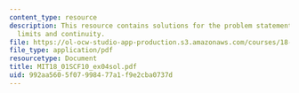 ```yaml
---
content_type: resource
description: This resource contains solutions for the problem statements related to
  limits and continuity.
file: https://ol-ocw-studio-app-production.s3.amazonaws.com/courses/18-01sc-single-variable-calculus-fall-2010/992aa5605f07998477a1f9e2cba0737d_MIT18_01SCF10_ex04sol.pdf
file_type: application/pdf
resourcetype: Document
title: MIT18_01SCF10_ex04sol.pdf
uid: 992aa560-5f07-9984-77a1-f9e2cba0737d
---
```

